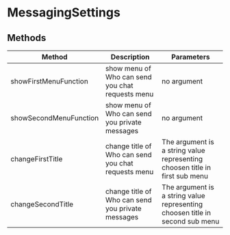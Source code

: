 # MessagingSettings

## Methods

<!-- @vuese:MessagingSettings:methods:start -->
|Method|Description|Parameters|
|---|---|---|
|showFirstMenuFunction|show menu of Who can send you chat requests menu|no argument|
|showSecondMenuFunction|show menu of Who can send you private messages|no argument|
|changeFirstTitle|change title of Who can send you chat requests menu|The argument is a string value representing choosen title in first sub menu|
|changeSecondTitle|change title of Who can send you private messages|The argument is a string value representing choosen title in second sub menu|

<!-- @vuese:MessagingSettings:methods:end -->


